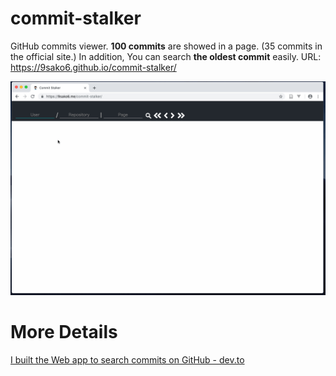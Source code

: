 # commit-stalker

GitHub commits viewer.
**100 commits** are showed in a page. (35 commits in the official site.)
In addition, You can search **the oldest commit** easily.
URL: https://9sako6.github.io/commit-stalker/

![demo](figs/demo.gif)

# More Details
[I built the Web app to search commits on GitHub - dev.to](https://dev.to/9sako6/i-built-the-web-app-to-search-commits-on-github-3l82)
